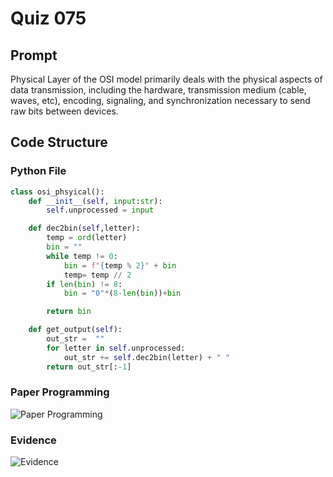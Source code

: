 # Quiz 075

## Prompt
Physical Layer of the OSI model primarily deals with the physical aspects of data transmission, including the hardware, transmission medium (cable, waves, etc), encoding, signaling, and synchronization necessary to send raw bits between devices.

## Code Structure

### Python File
```python
class osi_phsyical():
    def __init__(self, input:str):
        self.unprocessed = input

    def dec2bin(self,letter):
        temp = ord(letter)
        bin = ""
        while temp != 0:
            bin = f"{temp % 2}" + bin
            temp= temp // 2
        if len(bin) != 8:
            bin = "0"*(8-len(bin))+bin

        return bin

    def get_output(self):
        out_str =  ""
        for letter in self.unprocessed:
            out_str += self.dec2bin(letter) + " "
        return out_str[:-1]
```

### Paper Programming
![Paper Programming]()

### Evidence
![Evidence]()
